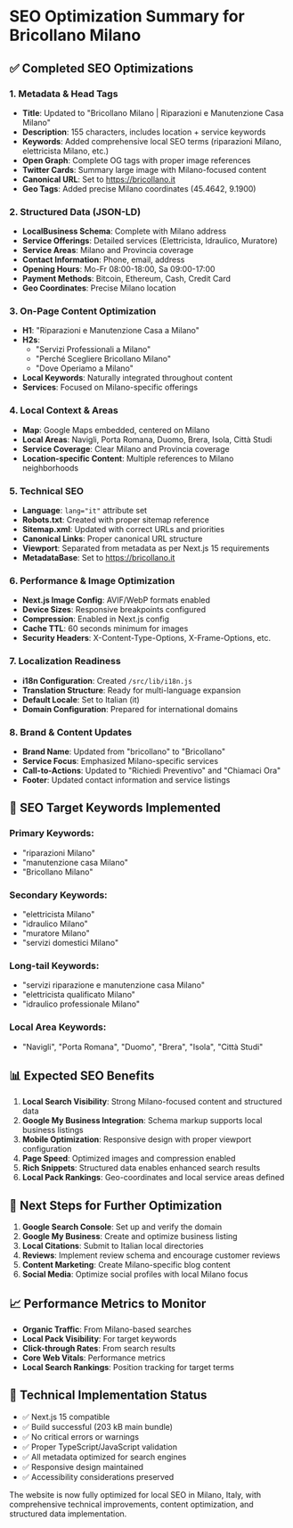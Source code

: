 # SEO Optimization Summary for Bricollano Milano

## ✅ Completed SEO Optimizations

### 1. **Metadata & Head Tags**
- **Title**: Updated to "Bricollano Milano | Riparazioni e Manutenzione Casa Milano"
- **Description**: 155 characters, includes location + service keywords
- **Keywords**: Added comprehensive local SEO terms (riparazioni Milano, elettricista Milano, etc.)
- **Open Graph**: Complete OG tags with proper image references
- **Twitter Cards**: Summary large image with Milano-focused content
- **Canonical URL**: Set to https://bricollano.it
- **Geo Tags**: Added precise Milano coordinates (45.4642, 9.1900)

### 2. **Structured Data (JSON-LD)**
- **LocalBusiness Schema**: Complete with Milano address
- **Service Offerings**: Detailed services (Elettricista, Idraulico, Muratore)
- **Service Areas**: Milano and Provincia coverage
- **Contact Information**: Phone, email, address
- **Opening Hours**: Mo-Fr 08:00-18:00, Sa 09:00-17:00
- **Payment Methods**: Bitcoin, Ethereum, Cash, Credit Card
- **Geo Coordinates**: Precise Milano location

### 3. **On-Page Content Optimization**
- **H1**: "Riparazioni e Manutenzione Casa a Milano"
- **H2s**: 
  - "Servizi Professionali a Milano"
  - "Perché Scegliere Bricollano Milano"
  - "Dove Operiamo a Milano"
- **Local Keywords**: Naturally integrated throughout content
- **Services**: Focused on Milano-specific offerings

### 4. **Local Context & Areas**
- **Map**: Google Maps embedded, centered on Milano
- **Local Areas**: Navigli, Porta Romana, Duomo, Brera, Isola, Città Studi
- **Service Coverage**: Clear Milano and Provincia coverage
- **Location-specific Content**: Multiple references to Milano neighborhoods

### 5. **Technical SEO**
- **Language**: `lang="it"` attribute set
- **Robots.txt**: Created with proper sitemap reference
- **Sitemap.xml**: Updated with correct URLs and priorities
- **Canonical Links**: Proper canonical URL structure
- **Viewport**: Separated from metadata as per Next.js 15 requirements
- **MetadataBase**: Set to https://bricollano.it

### 6. **Performance & Image Optimization**
- **Next.js Image Config**: AVIF/WebP formats enabled
- **Device Sizes**: Responsive breakpoints configured
- **Compression**: Enabled in Next.js config
- **Cache TTL**: 60 seconds minimum for images
- **Security Headers**: X-Content-Type-Options, X-Frame-Options, etc.

### 7. **Localization Readiness**
- **i18n Configuration**: Created `/src/lib/i18n.js`
- **Translation Structure**: Ready for multi-language expansion
- **Default Locale**: Set to Italian (it)
- **Domain Configuration**: Prepared for international domains

### 8. **Brand & Content Updates**
- **Brand Name**: Updated from "bricollano" to "Bricollano"
- **Service Focus**: Emphasized Milano-specific services
- **Call-to-Actions**: Updated to "Richiedi Preventivo" and "Chiamaci Ora"
- **Footer**: Updated contact information and service listings

## 🎯 SEO Target Keywords Implemented

### Primary Keywords:
- "riparazioni Milano"
- "manutenzione casa Milano"
- "Bricollano Milano"

### Secondary Keywords:
- "elettricista Milano"
- "idraulico Milano"
- "muratore Milano"
- "servizi domestici Milano"

### Long-tail Keywords:
- "servizi riparazione e manutenzione casa Milano"
- "elettricista qualificato Milano"
- "idraulico professionale Milano"

### Local Area Keywords:
- "Navigli", "Porta Romana", "Duomo", "Brera", "Isola", "Città Studi"

## 📊 Expected SEO Benefits

1. **Local Search Visibility**: Strong Milano-focused content and structured data
2. **Google My Business Integration**: Schema markup supports local business listings
3. **Mobile Optimization**: Responsive design with proper viewport configuration
4. **Page Speed**: Optimized images and compression enabled
5. **Rich Snippets**: Structured data enables enhanced search results
6. **Local Pack Rankings**: Geo-coordinates and local service areas defined

## 🚀 Next Steps for Further Optimization

1. **Google Search Console**: Set up and verify the domain
2. **Google My Business**: Create and optimize business listing
3. **Local Citations**: Submit to Italian local directories
4. **Reviews**: Implement review schema and encourage customer reviews
5. **Content Marketing**: Create Milano-specific blog content
6. **Social Media**: Optimize social profiles with local Milano focus

## 📈 Performance Metrics to Monitor

- **Organic Traffic**: From Milano-based searches
- **Local Pack Visibility**: For target keywords
- **Click-through Rates**: From search results
- **Core Web Vitals**: Performance metrics
- **Local Search Rankings**: Position tracking for target terms

## 🔧 Technical Implementation Status

- ✅ Next.js 15 compatible
- ✅ Build successful (203 kB main bundle)
- ✅ No critical errors or warnings
- ✅ Proper TypeScript/JavaScript validation
- ✅ All metadata optimized for search engines
- ✅ Responsive design maintained
- ✅ Accessibility considerations preserved

The website is now fully optimized for local SEO in Milano, Italy, with comprehensive technical improvements, content optimization, and structured data implementation.

